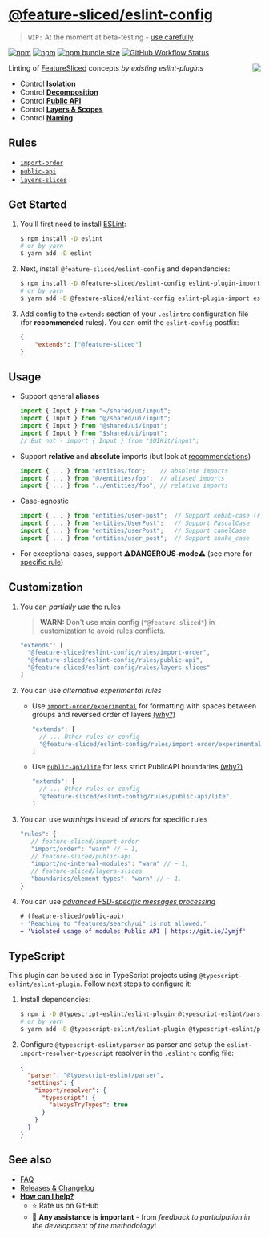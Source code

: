 # [@feature-sliced/eslint-config](https://www.npmjs.com/package/@feature-sliced/eslint-config)

> `WIP:` At the moment at beta-testing - [use carefully](https://github.com/feature-sliced/eslint-config/discussions/75)

[npm]: https://www.npmjs.com/package/@feature-sliced/eslint-config

[![npm](https://img.shields.io/npm/v/@feature-sliced/eslint-config?style=flat-square)][npm]
[![npm](https://img.shields.io/npm/dw/@feature-sliced/eslint-config?style=flat-square)][npm]
[![npm bundle size](https://img.shields.io/bundlephobia/min/@feature-sliced/eslint-config?style=flat-square)][npm]
[![GitHub Workflow Status](https://img.shields.io/github/workflow/status/feature-sliced/eslint-config/Test%20current%20build?label=tests&style=flat-square)](https://github.com/feature-sliced/eslint-config/actions)

<img src="https://avatars.githubusercontent.com/u/60469024?s=120&v=4" align="right">

Linting of [FeatureSliced](https://github.com/feature-sliced/documentation) concepts *by existing eslint-plugins*

- Control [**Isolation**](https://feature-sliced.design/docs/concepts/low-coupling)
- Control [**Decomposition**](https://feature-sliced.design/docs/concepts/app-splitting)
- Control [**Public API**](https://feature-sliced.design/docs/concepts/public-api)
- Control [**Layers & Scopes**](https://feature-sliced.design/docs/reference/layers)
- Control [**Naming**](https://feature-sliced.design/docs/concepts/naming-adaptability)

<!--
Uncomment if will be needed

## Table of contents
* [Overview](#overview)
* [Get started](#get-started)
* [Usage](#usage)
* [Also](#also)
-->

## Rules

- [`import-order`](./rules/import-order)
- [`public-api`](./rules/public-api)
- [`layers-slices`](./rules/layers-slices)

## Get Started

1. You'll first need to install [ESLint](http://eslint.org):

    ```sh
    $ npm install -D eslint
    # or by yarn
    $ yarn add -D eslint
    ```

2. Next, install `@feature-sliced/eslint-config` and dependencies:

    ```sh
    $ npm install -D @feature-sliced/eslint-config eslint-plugin-import eslint-plugin-boundaries
    # or by yarn
    $ yarn add -D @feature-sliced/eslint-config eslint-plugin-import eslint-plugin-boundaries
    ```

3. Add config to the `extends` section of your `.eslintrc` configuration file (for **recommended** rules). You can omit the `eslint-config` postfix:

    ```json
    {
        "extends": ["@feature-sliced"]
    }
    ```

## Usage

- Support general **aliases**

  ```js
  import { Input } from "~/shared/ui/input";
  import { Input } from "@/shared/ui/input";
  import { Input } from "@shared/ui/input";
  import { Input } from "$shared/ui/input";
  // But not - import { Input } from "$UIKit/input";
  ```

- Support **relative** and **absolute** imports (but look at [recommendations](https://github.com/feature-sliced/eslint-config/issues/29))

  ```js
  import { ... } from "entities/foo";    // absolute imports
  import { ... } from "@/entities/foo";  // aliased imports
  import { ... } from "../entities/foo"; // relative imports
  ```

- Case-agnostic

  ```js
  import { ... } from "entities/user-post";  // Support kebab-case (recommended)
  import { ... } from "entities/UserPost";   // Support PascalCase
  import { ... } from "entities/userPost";   // Support camelCase
  import { ... } from "entities/user_post";  // Support snake_case
  ```

- For exceptional cases, support ⚠️**DANGEROUS-mode**⚠️ (see more for [specific rule](#rules))

## Customization

1. You can *partially use* the rules

   > **WARN:** Don't use main config (`"@feature-sliced"`) in customization to avoid rules conflicts.

   ```js
   "extends": [
     "@feature-sliced/eslint-config/rules/import-order",
     "@feature-sliced/eslint-config/rules/public-api",
     "@feature-sliced/eslint-config/rules/layers-slices"
   ]
   ```

1. You can use *alternative experimental rules*
    - Use [`import-order/experimental`](./rules/import-order#Experimental) for formatting with spaces between groups and reversed order of layers [(why?)](https://github.com/feature-sliced/eslint-config/issues/85)

      ```js
      "extends": [
        // ... Other rules or config
        "@feature-sliced/eslint-config/rules/import-order/experimental",
      ]
      ```

    - Use [`public-api/lite`](./rules/public-api#Lite) for less strict PublicAPI boundaries [(why?)](https://github.com/feature-sliced/eslint-config/issues/90)

        ```js
        "extends": [
          // ... Other rules or config
          "@feature-sliced/eslint-config/rules/public-api/lite",
        ]
        ```

1. You can use *warnings* instead of *errors* for specific rules

   ```js
   "rules": {
      // feature-sliced/import-order
      "import/order": "warn" // ~ 1,
      // feature-sliced/public-api
      "import/no-internal-modules": "warn" // ~ 1,
      // feature-sliced/layers-slices
      "boundaries/element-types": "warn" // ~ 1,
   }
   ```
  
1. You can use *[advanced FSD-specific messages processing](https://www.npmjs.com/package/@feature-sliced/eslint-plugin-messages)*

   ```diff
   # (feature-sliced/public-api)
   - 'Reaching to "features/search/ui" is not allowed.'
   + 'Violated usage of modules Public API | https://git.io/Jymjf'
    ```

## TypeScript

This plugin can be used also in TypeScript projects using `@typescript-eslint/eslint-plugin`. Follow next steps to configure it:

1. Install dependencies:

   ```sh
   $ npm i -D @typescript-eslint/eslint-plugin @typescript-eslint/parser eslint-import-resolver-typescript
   # or by yarn
   $ yarn add -D @typescript-eslint/eslint-plugin @typescript-eslint/parser eslint-import-resolver-typescript
   ```

2. Configure `@typescript-eslint/parser` as parser and setup the `eslint-import-resolver-typescript` resolver in the `.eslintrc` config file:

   ```json
   {
     "parser": "@typescript-eslint/parser",
     "settings": {
       "import/resolver": {
         "typescript": {
           "alwaysTryTypes": true
         }
       }
     }
   }
   ```

## See also

- [FAQ](./FAQ.md)
- [Releases & Changelog](https://github.com/feature-sliced/eslint-config/releases)
- [**How can I help?**](./CONTRIBUTING.md)
  - ⭐ Rate us on GitHub
  - 💫 **Any assistance is important** - from *feedback to participation in the development of the methodology*!
